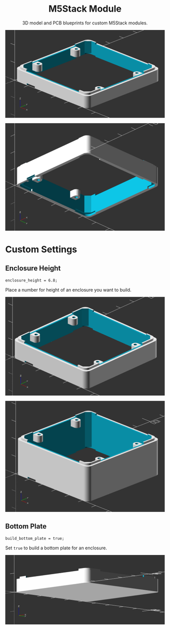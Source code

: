 <div align="center">
  <h1>M5Stack Module</h1>
  <p>
    3D model and PCB blueprints for custom M5Stack modules.
  </p>
</div>


![](assets/s1.png)

![](assets/s2.png)

# Custom Settings

## Enclosure Height

```openscad
enclosure_height = 6.8;
```

Place a number for height of an enclosure you want to build.

![](assets/s3.png)

![](assets/s4.png)

## Bottom Plate

```openscad
build_bottom_plate = true;
```

Set `true` to build a bottom plate for an enclosure.

![](assets/s5.png)
